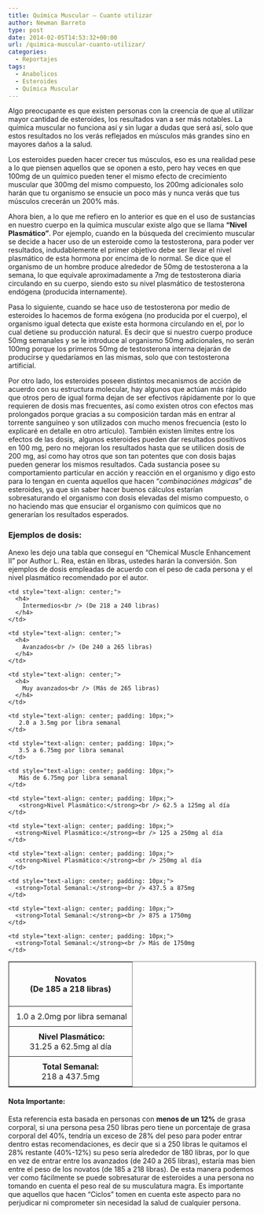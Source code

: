 ```yaml
---
title: Química Muscular – Cuanto utilizar
author: Newman Barreto
type: post
date: 2014-02-05T14:53:32+00:00
url: /quimica-muscular-cuanto-utilizar/
categories:
  - Reportajes
tags:
  - Anabolicos
  - Esteroides
  - Química Muscular
---
```

<span class="main-paragraph">Algo preocupante es que existen personas con la creencia de que al utilizar mayor cantidad de esteroides, los resultados van a ser más notables. La química muscular no funciona así y sin lugar a dudas que será así, solo que estos resultados no los verás reflejados en músculos más grandes sino en mayores daños a la salud.</span>

Los esteroides pueden hacer crecer tus músculos, eso es una realidad pese a lo que piensen aquellos que se oponen a esto, pero hay veces en que 100mg de un químico pueden tener el mismo efecto de crecimiento muscular que 300mg del mismo compuesto, los 200mg adicionales solo harán que tu organismo se ensucie un poco más y nunca verás que tus músculos crecerán un 200% más.

Ahora bien, a lo que me refiero en lo anterior es que en el uso de sustancias en nuestro cuerpo en la química muscular existe algo que se llama **&#8220;Nivel Plasmático&#8221;**. Por ejemplo, cuando en la búsqueda del crecimiento muscular se decide a hacer uso de un esteroide como la testosterona, para poder ver resultados, indudablemente el primer objetivo debe ser llevar el nivel plasmático de esta hormona por encima de lo normal. Se dice que el organismo de un hombre produce alrededor de 50mg de testosterona a la semana, lo que equivale aproximadamente a 7mg de testosterona diaria circulando en su cuerpo, siendo esto su nivel plasmático de testosterona endógena (producida internamente).

Pasa lo siguiente, cuando se hace uso de testosterona por medio de esteroides lo hacemos de forma exógena (no producida por el cuerpo), el organismo igual detecta que existe esta hormona circulando en el, por lo cual detiene su producción natural. Es decir que si nuestro cuerpo produce 50mg semanales y se le introduce al organismo 50mg adicionales, no serán 100mg porque los primeros 50mg de testosterona interna dejarán de producirse y quedaríamos en las mismas, solo que con testosterona artificial.

Por otro lado, los esteroides poseen distintos mecanismos de acción de acuerdo con su estructura molecular, hay algunos que actúan más rápido que otros pero de igual forma dejan de ser efectivos rápidamente por lo que requieren de dosis mas frecuentes, así como existen otros con efectos mas prolongados porque gracias a su composición tardan más en entrar al torrente sanguíneo y son utilizados con mucho menos frecuencia (esto lo explicaré en detalle en otro artículo). También existen límites entre los efectos de las dosis,  algunos esteroides pueden dar resultados positivos en 100 mg, pero no mejoran los resultados hasta que se utilicen dosis de 200 mg, así como hay otros que son tan potentes que con dosis bajas pueden generar los mismos resultados. Cada sustancia posee su comportamiento particular en acción y reacción en el organismo y digo esto para lo tengan en cuenta aquellos que hacen &#8220;_combinaciónes mágicas_&#8221; de esteroides, ya que sin saber hacer buenos cálculos estarían sobresaturando el organismo con dosis elevadas del mismo compuesto, o no haciendo mas que ensuciar el organismo con químicos que no generarían los resultados esperados.

### Ejemplos de dosis:

Anexo les dejo una tabla que conseguí en &#8220;Chemical Muscle Enhancement II&#8221; por Author L. Rea, están en libras, ustedes harán la conversión. Son ejemplos de dosis empleadas de acuerdo con el peso de cada persona y el nivel plasmático recomendado por el autor.

<table border="1" cellspacing="0" cellpadding="10">
  <tr>
    <td style="text-align: center;">
      <h4>
        Novatos<br /> (De 185 a 218 libras)
      </h4>
    </td>
    
    <td style="text-align: center;">
      <h4>
        Intermedios<br /> (De 218 a 240 libras)
      </h4>
    </td>
    
    <td style="text-align: center;">
      <h4>
        Avanzados<br /> (De 240 a 265 libras)
      </h4>
    </td>
    
    <td style="text-align: center;">
      <h4>
        Muy avanzados<br /> (Más de 265 libras)
      </h4>
    </td>
  </tr>
  
  <tr>
    <td style="text-align: center; padding: 10px;">
       1.0 a 2.0mg por libra semanal
    </td>
    
    <td style="text-align: center; padding: 10px;">
       2.0 a 3.5mg por libra semanal
    </td>
    
    <td style="text-align: center; padding: 10px;">
       3.5 a 6.75mg por libra semanal
    </td>
    
    <td style="text-align: center; padding: 10px;">
       Más de 6.75mg por libra semanal
    </td>
  </tr>
  
  <tr>
    <td style="text-align: center; padding: 10px;">
       <strong>Nivel Plasmático:</strong><br /> 31.25 a 62.5mg al día
    </td>
    
    <td style="text-align: center; padding: 10px;">
       <strong>Nivel Plasmático:</strong><br /> 62.5 a 125mg al día
    </td>
    
    <td style="text-align: center; padding: 10px;">
      <strong>Nivel Plasmático:</strong><br /> 125 a 250mg al día
    </td>
    
    <td style="text-align: center; padding: 10px;">
      <strong>Nivel Plasmático:</strong><br /> 250mg al día
    </td>
  </tr>
  
  <tr>
    <td style="text-align: center; padding: 10px;">
      <strong>Total Semanal:</strong><br /> 218 a 437.5mg
    </td>
    
    <td style="text-align: center; padding: 10px;">
      <strong>Total Semanal:</strong><br /> 437.5 a 875mg
    </td>
    
    <td style="text-align: center; padding: 10px;">
      <strong>Total Semanal:</strong><br /> 875 a 1750mg
    </td>
    
    <td style="text-align: center; padding: 10px;">
      <strong>Total Semanal:</strong><br /> Más de 1750mg
    </td>
  </tr>
</table>

#### 

#### Nota Importante:

Esta referencia esta basada en personas con **menos de un 12%** de grasa corporal, si una persona pesa 250 libras pero tiene un porcentaje de grasa corporal del 40%, tendría un exceso de 28% del peso para poder entrar dentro estas recomendaciones, es decir que si a 250 libras le quitamos el 28% restante (40%-12%) su peso sería alrededor de 180 libras, por lo que en vez de entrar entre los avanzados (de 240 a 265 libras), estaría mas bien entre el peso de los novatos (de 185 a 218 libras). De esta manera podemos ver como fácilmente se puede sobresaturar de esteroides a una persona no tomando en cuenta el peso real de su musculatura magra. Es importante que aquellos que hacen &#8220;Ciclos&#8221; tomen en cuenta este aspecto para no perjudicar ni comprometer sin necesidad la salud de cualquier persona.

&nbsp;